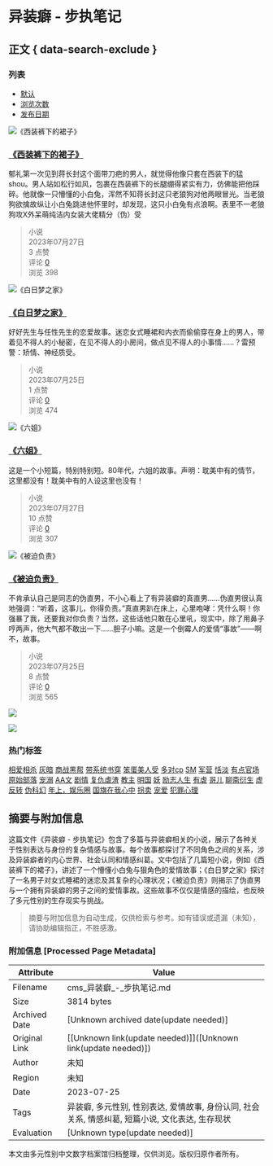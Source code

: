 # 异装癖 - 步执笔记

## 正文 { data-search-exclude }


### 列表

- [默认](?orderway=asc&orderby=default)
- [浏览次数](?orderway=desc&orderby=views)
- [发布日期](?orderway=desc&orderby=id)

![《西装裤下的裙子》](https://www.boluobiji.com/uploads/media/2017/11/151110513132-107x150.jpg)

### [《西装裤下的裙子》](/media/9262.html)

郁礼第一次见到蒋长封这个面带刀疤的男人，就觉得他像只套在西装下的猛shou。男人站如松行如风，包裹在西装裤下的长腿绷得紧实有力，仿佛能把他踩碎。他就像一只懵懂的小白兔，浑然不知蒋长封这只老狼狗对他两眼冒光。当老狼狗欲擒故纵让小白兔跳进他怀里时，却发现，这只小白兔有点浪啊。表里不一老狼狗攻X外呆萌纯洁内女装大佬精分（伪）受

> 小说  
> 2023年07月27日  
> 3 点赞  
> 评论 [0](https://www.boluobiji.com/media/9262.html#comments "评论数")  
> 浏览 398

![《白日梦之家》](http://www.buzhibiji.com/assets/img/default_bz.jpg)

### [《白日梦之家》](/media/10377.html)

好好先生与任性先生的恋爱故事。迷恋女式睡裙和内衣而偷偷穿在身上的男人，带着见不得人的小秘密，在见不得人的小房间，做点见不得人的小事情……？雷预警：矫情、神经质受。

> 小说  
> 2023年07月25日  
> 1 点赞  
> 评论 [0](https://www.buzhibiji.com/media/10377.html#comments "评论数")  
> 浏览 474

![《六姐》](https://www.boluobiji.com/uploads/media/2016/05/146410217885.png)

### [《六姐》](/media/11300.html)

这是一个小短篇，特别特别短。80年代，六姐的故事。声明：耽美中有的情节，这里都没有！耽美中有的人设这里也没有！

> 小说  
> 2023年07月27日  
> 10 点赞  
> 评论 [0](https://www.boluobiji.com/media/11300.html#comments "评论数")  
> 浏览 307

![《被迫负责》](https://www.boluobiji.com/uploads/media/2015/03/142745981987-150x150.jpg)

### [《被迫负责》](/media/12426.html)

不肯承认自己是同志的伪直男，不小心看上了有异装癖的真直男……伪直男很认真地强调：“听着，这事儿，你得负责。”真直男趴在床上，心里咆哮：凭什么啊！你强暴了我，还要我对你负责？当然，这些话他只敢在心里吼，现实中，除了用鼻子哼两声，他大气都不敢出一下……胆子小嘛。这是一个倒霉人的爱情“事故”——啊不，故事。

> 小说  
> 2023年07月25日  
> 8 点赞  
> 评论 [0](https://www.boluobiji.com/media/12426.html#comments "评论数")  
> 浏览 565

![](http://cms.buzhibiji.com/uploads/20230726/e33d66382b28eb3ccc09d510e6e25f4d.jpg)

![](http://cms.buzhibiji.com/uploads/20230726/e33d66382b28eb3ccc09d510e6e25f4d.jpg)

### 热门标签

[相爱相杀](/t/相爱相杀.html) [灰暗](/t/灰暗.html) [商战黑帮](/t/商战黑帮.html) [带系统书穿](/t/带系统书穿.html) [笨蛋美人受](/t/笨蛋美人受.html) [多对cp](/t/多对cp.html) [SM](/t/SM.html) [军营](/t/军营.html) [恬淡](/t/恬淡.html) [有点官场](/t/有点官场.html) [原始部落](/t/原始部落.html) [宠溺](/t/宠溺.html) [AA文](/t/AA文.html) [剧情](/t/剧情.html) [复仇虐渣](/t/复仇虐渣.html) [教主](/t/教主.html) [明国](/t/明国.html) [妖](/t/妖.html) [励志人生](/t/励志人生.html) [有虐](/t/有虐.html) [哥儿](/t/哥儿.html) [聊斋衍生](/t/聊斋衍生.html) [虚](/t/虚.html) [反转](/t/反转.html) [伪科幻](/t/伪科幻.html) [年上，娱乐圈](/t/年上，娱乐圈.html) [国旗在我心中](/t/国旗在我心中.html) [拐卖](/t/拐卖.html) [宠爱](/t/宠爱.html) [犯罪心理](/t/犯罪心理.html)
<!-- tcd_original_link http://cms.buzhibiji.com/t/%E5%BC%82%E8%A3%85%E7%99%96.html -->


## 摘要与附加信息

<!-- tcd_abstract -->
这篇文件《异装癖 - 步执笔记》包含了多篇与异装癖相关的小说，展示了各种关于性别表达与身份的复杂情感与故事。每个故事都探讨了不同角色之间的关系，涉及异装癖者的内心世界、社会认同和情感纠葛。文中包括了几篇短小说，例如《西装裤下的裙子》，讲述了一个懵懂小白兔与狠角色的爱情故事；《白日梦之家》探讨了一名男子对女式睡裙的迷恋及其复杂的心理状况；《被迫负责》则揭示了伪直男与一个拥有异装癖的男子之间的爱情事故。这些故事不仅仅是情感的描绘，也反映了多元性别的生存现实与挑战。
<!-- tcd_abstract_end -->

> 摘要与附加信息为自动生成，仅供检索与参考。如有错误或遗漏（未知），请协助编辑指正，不胜感激。

### 附加信息 [Processed Page Metadata]

| Attribute       | Value                                  |
|-----------------|----------------------------------------|
| Filename        | cms_异装癖_-_步执笔记.md                             |
| Size            | 3814 bytes                           |
| Archived Date   | [Unknown archived date(update needed)]                             |
| Original Link   | [[Unknown link(update needed)]]([Unknown link(update needed)])                       |
| Author          | 未知                               |
| Region          | 未知                               |
| Date            | 2023-07-25                                 |
| Tags            | 异装癖, 多元性别, 性别表达, 爱情故事, 身份认同, 社会关系, 情感纠葛, 短篇小说, 文化表达, 生存现状                                 |
| Evaluation            | [Unknown type(update needed)]                                 |
<!-- tcd_table_end -->

本文由多元性别中文数字档案馆归档整理，仅供浏览。版权归原作者所有。
